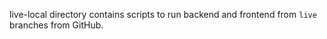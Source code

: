live-local directory contains scripts to run backend and frontend from `live`
branches from GitHub.
